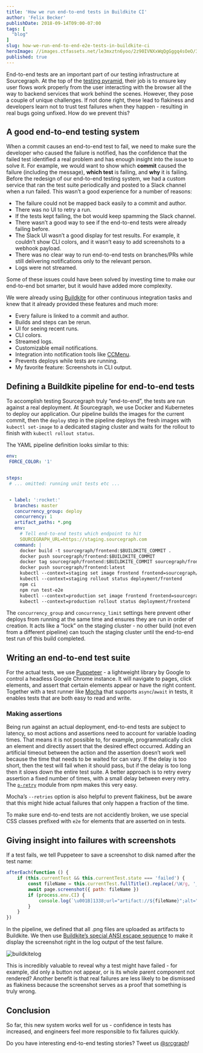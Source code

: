 ```yaml
---
title: 'How we run end-to-end tests in Buildkite CI'
author: 'Felix Becker'
publishDate: 2018-09-14T09:00-07:00
tags: [
  "blog"
]
slug: how-we-run-end-to-end-e2e-tests-in-buildkite-ci
heroImage: //images.ctfassets.net/le3mxztn6yoo/2z90IVNXxWqQgGggq4sOeO/399539c22c100b1797fa71026114bdd8/Screen_Shot_2018-09-10_at_4.46.47_PM.png
published: true
---
```


End-to-end tests are an important part of our testing infrastructure at Sourcegraph. At the top of the [testing pyramid](https://docs.google.com/presentation/d/15gNk21rjer3xo-b1ZqyQVGebOp_aPvHU3YH7YnOMxtE/edit#slide=id.g437663ce1_53_98), their job is to ensure key user flows work properly from the user interacting with the browser all the way to backend services that work behind the scenes. However, they pose a couple of unique challenges. If not done right, these lead to flakiness and developers learn not to trust test failures when they happen - resulting in real bugs going unfixed. How do we prevent this?

## A good end-to-end testing system

When a commit causes an end-to-end test to fail, we need to make sure the developer who caused the failure is notified, has the confidence that the failed test identified a real problem and has enough insight into the issue to solve it. For example, we would want to show which **commit** caused the failure (including the message), **which test** is failing, and **why** it is failing.
Before the redesign of our end-to-end testing system, we had a custom service that ran the test suite periodically and posted to a Slack channel when a run failed. This wasn’t a good experience for a number of reasons:

* The failure could not be mapped back easily to a commit and author.
* There was no UI to retry a run.
* If the tests kept failing, the bot would keep spamming the Slack channel.
* There wasn’t a good way to see if the end-to-end tests were already failing before.
* The Slack UI wasn’t a good display for test results. For example, it couldn’t show CLI colors, and it wasn’t easy to add screenshots to a webhook payload.
* There was no clear way to run end-to-end tests on branches/PRs while still delivering notifications only to the relevant person.
* Logs were not streamed.

Some of these issues could have been solved by investing time to make our end-to-end bot smarter, but it would have added more complexity.

We were already using [Buildkite](https://buildkite.com/) for other continuous integration tasks and knew that it already provided these features and much more:

* Every failure is linked to a commit and author.
* Builds and steps can be rerun.
* UI for seeing recent runs.
* CLI colors.
* Streamed logs.
* Customizable email notifications.
* Integration into notification tools like [CCMenu](http://ccmenu.org/).
* Prevents deploys while tests are running.
* My favorite feature: Screenshots in CLI output.

## Defining a Buildkite pipeline for end-to-end tests

To accomplish testing Sourcegraph truly “end-to-end”, the tests are run against a real deployment. At Sourcegraph, we use Docker and Kubernetes to deploy our application. Our pipeline builds the images for the current commit, then the `deploy` step in the pipeline deploys the fresh images with `kubectl set-image` to a dedicated staging cluster and waits for the rollout to finish with `kubectl rollout status`.

The YAML pipeline definition looks similar to this:
```yaml
env:
 FORCE_COLOR: '1'


steps:
 # ... omitted: running unit tests etc ...


 - label: ':rocket:'
   branches: master
   concurrency_group: deploy
   concurrency: 1
   artifact_paths: *.png
   env:
     # Tell end-to-end tests which endpoint to hit
     SOURCEGRAPH_URL=https://staging.sourcegraph.com
   command: |
     docker build -t sourcegraph/frontend:$BUILDKITE_COMMIT .
     docker push sourcegraph/frontend:$BUILDKITE_COMMIT
     docker tag sourcegraph/frontend:$BUILDKITE_COMMIT sourcegraph/frontend:latest
     docker push sourcegraph/frontend:latest
     kubectl --context=staging set image frontend frontend=sourcegraph/frontend:$BUILDKITE_COMMIT
     kubectl --context=staging rollout status deployment/frontend
     npm ci
     npm run test-e2e
     kubectl --context=production set image frontend frontend=sourcegraph/frontend:$BUILDKITE_COMMIT
     kubectl --context=production rollout status deployment/frontend
```

The `concurrency_group` and `concurrency_limit` settings here prevent other deploys from running at the same time and ensures they are run in order of creation. It acts like a “lock” on the staging cluster - no other build (not even from a different pipeline) can touch the staging cluster until the end-to-end test run of this build completed.

## Writing an end-to-end test suite

For the actual tests, we use [Puppeteer](https://github.com/GoogleChrome/puppeteer) - a lightweight library by Google to control a headless Google Chrome instance. It will navigate to pages, click elements, and assert that certain elements appear or have the right content.   Together with a test runner like [Mocha](https://mochajs.org/) that supports `async`/`await` in tests, it enables tests that are both easy to read and write. 

### Making assertions

Being run against an actual deployment, end-to-end tests are subject to latency, so most actions and assertions need to account for variable loading times. That means it is not possible to, for example, programmatically click an element and directly assert that the desired effect occurred. Adding an artificial timeout between the action and the assertion doesn’t work well because the time that needs to be waited for can vary. If the delay is too short, then the test will fail when it should pass, but if the delay is too long then it slows down the entire test suite. A better approach is to retry every assertion a fixed number of times, with a small delay between every retry. The [`p-retry`](https://www.npmjs.com/package/p-retry) module from npm makes this very easy.

Mocha’s `--retries` option is also helpful to prevent flakiness, but be aware that this might hide actual failures that only happen a fraction of the time.

To make sure end-to-end tests are not accidently broken, we use special CSS classes prefixed with `e2e` for elements that are asserted on in tests.

## Giving insight into failures with screenshots

If a test fails, we tell Puppeteer to save a screenshot to disk named after the test name:
```js
afterEach(function () {
    if (this.currentTest && this.currentTest.state === 'failed') {
        const fileName = this.currentTest.fullTitle().replace(/\W/g, '_') + '.png'
        await page.screenshot({ path: fileName })
        if (process.env.CI) {
            console.log(`\u001B]1338;url="artifact://${fileName}";alt="Screenshot"\u0007`)
        }
    }
})
```

In the pipeline, we defined that all .png files are uploaded as artifacts to Buildkite. We then use [Buildkite’s special ANSI escape sequence](https://buildkite.com/docs/pipelines/images-in-log-output) to make it display the screenshot right in the log output of the test failure.

![buildkitelog](//images.ctfassets.net/le3mxztn6yoo/2z90IVNXxWqQgGggq4sOeO/399539c22c100b1797fa71026114bdd8/Screen_Shot_2018-09-10_at_4.46.47_PM.png)

This is incredibly valuable to reveal why a test might have failed - for example, did only a button not appear, or is its whole parent component not rendered? Another benefit is that real failures are less likely to be dismissed as flakiness because the screenshot serves as a proof that something is truly wrong.

## Conclusion

So far, this new system works well for us - confidence in tests has increased, and engineers feel more responsible to fix failures quickly.

Do you have interesting end-to-end testing stories? Tweet us [@srcgraph](https://twitter.com/srcgraph)!
